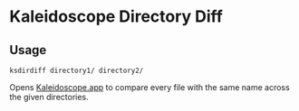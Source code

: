 # Kaleidoscope Directory Diff

## Usage

    ksdirdiff directory1/ directory2/

Opens [Kaleidoscope.app](http://kaleidoscopeapp.com) to compare every file with the same name across the given directories.
